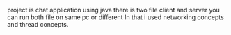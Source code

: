 project is chat application using java there is two file client and server you can run both file on same pc or different
In that i used networking concepts and thread concepts.
